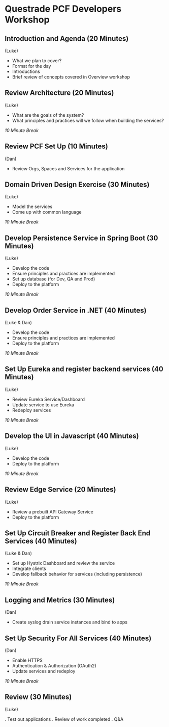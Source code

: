 # Questrade PCF Developers Workshop

## Introduction and Agenda (20 Minutes)
(Luke)

- What we plan to cover?
- Format for the day
- Introductions
- Brief review of concepts covered in Overview workshop


## Review Architecture (20 Minutes)
(Luke)

- What are the goals of the system?
- What principles and practices will we follow when building the services?

*10 Minute Break*


## Review PCF Set Up (10 Minutes)
(Dan)

- Review Orgs, Spaces and Services for the application


## Domain Driven Design Exercise (30 Minutes)
(Luke)

- Model the services
- Come up with common language

*10 Minute Break*


## Develop Persistence Service in Spring Boot (30 Minutes)
(Luke)

- Develop the code
- Ensure principles and practices are implemented
- Set up database (for Dev, QA and Prod)
- Deploy to the platform

*10 Minute Break*


## Develop Order Service in .NET (40 Minutes)
(Luke & Dan)

- Develop the code
- Ensure principles and practices are implemented
- Deploy to the platform

*10 Minute Break*


## Set Up Eureka and register backend services (40 Minutes)
(Luke)

- Review Eureka Service/Dashboard
- Update service to use Eureka
- Redeploy services

*10 Minute Break*


## Develop the UI in Javascript (40 Minutes)
(Luke)

- Develop the code
- Deploy to the platform

*10 Minute Break*


## Review Edge Service (20 Minutes)
(Luke)

- Review a prebuilt API Gateway Service
- Deploy to the platform


## Set Up Circuit Breaker and Register Back End Services (40 Minutes)
(Luke & Dan)

- Set up Hystrix Dashboard and review the service
- Integrate clients
- Develop fallback behavior for services (including persistence)

*10 Minute Break*


## Logging and Metrics (30 Minutes)
(Dan)

- Create syslog drain service instances and bind to apps



## Set Up Security For All Services (40 Minutes)
(Dan)

- Enable HTTPS
- Authentication & Authorization (OAuth2)
- Update services and redeploy

*10 Minute Break*


## Review (30 Minutes)
(Luke)

. Test out applications
. Review of work completed
. Q&A


